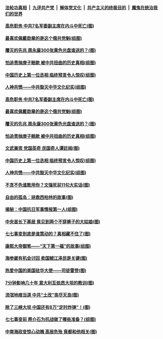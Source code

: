 ####  [法轮功真相](../../../../basic/blob/master/README.md?t=07100531) &nbsp;|&nbsp; [九评共产党](../../../../9ping.md/blob/master/README.md?t=07100531) &nbsp;|&nbsp; [解体党文化](../../../../jtdwh.md/blob/master/README.md?t=07100531)  &nbsp;|&nbsp; [共产主义的终极目的](../../../../gczydzjmd.md/blob/master/README.md?t=07100531) &nbsp;|&nbsp; [魔鬼在统治我们的世界](../../../../mgztzwmdsj.md/blob/master/README.md?t=07100531) 

#### [高危职务 中共7名军委副主席在内斗中死亡(图)](../pages/p6/937966.md?t=07100531) 

#### [最喜欢佩戴勋章的是这个俄共党魁(组图)](../pages/p6/938666.md?t=07100531) 

#### [覆灭的先兆 周永康300张黄色光盘谁送的？(图)](../pages/p6/938537.md?t=07100531) 

#### [怕追责抛庚子赔款 被中共扭曲的历史真相(组图)](../pages/p6/938779.md?t=07100531) 

#### [中国历史上第一位丞相 临终预言令人惊叹(组图)](../pages/p6/938665.md?t=07100531) 

#### [人神共愤——中共毁灭中华文化纪实(组图)](../pages/p6/938791.md?t=07100531) 

#### [高危职务 中共7名军委副主席在内斗中死亡(图)](../pages/p6/937966.md?t=07100531) 

#### [最喜欢佩戴勋章的是这个俄共党魁(组图)](../pages/p6/938666.md?t=07100531) 

#### [覆灭的先兆 周永康300张黄色光盘谁送的？(图)](../pages/p6/938537.md?t=07100531) 

#### [怕追责抛庚子赔款 被中共扭曲的历史真相(组图)](../pages/p6/938779.md?t=07100531) 

#### [文武兼资 党国英奇 民国奇人谭廷闿(图)](../pages/p6/938512.md?t=07100531) 

#### [中国历史上第一位丞相 临终预言令人惊叹(组图)](../pages/p6/938665.md?t=07100531) 

#### [人神共愤——中共毁灭中华文化纪实(组图)](../pages/p6/938791.md?t=07100531) 

#### [不贪不色谁敢用你？文强死前11句大实话(图)](../pages/p6/938533.md?t=07100531) 

#### [自由的孤岛：拯救西柏林的故事(图)](../pages/p6/938683.md?t=07100531) 

#### [揭秘：中国抗日军事情报第一人(组图)](../pages/p6/938662.md?t=07100531) 

#### [中央首长下基层 竟见到两个不穿裤子的大姑娘(图)](../pages/p6/937961.md?t=07100531) 

#### [七七事变到底是谁策动的？真相藏不住了(图)](../pages/p6/918522.md?t=07100531) 

#### [康熙大帝御笔——“天下第一福”的故事(组图)](../pages/p6/938350.md?t=07100531) 

#### [海参崴有机会讨回 卖国贼江泽民是关键(图)](../pages/p6/938782.md?t=07100531) 

#### [热爱中国的美国驻华大使——司徒雷登(图)](../pages/p6/934961.md?t=07100531) 

#### [7分钟影响几十年 意大利瓦依昂大坝的教训(图)](../pages/p6/937542.md?t=07100531) 

#### [流氓地痞当道 中共“土改”丧尽天良(图)](../pages/p6/937896.md?t=07100531) 

#### [除了三峡大坝 中国还有8万“定时炸弹”！(图)](../pages/p6/937540.md?t=07100531) 

#### [七七事变前 蒋介石为抗战做了哪些准备？(组图)](../pages/p6/938219.md?t=07100531) 

#### [中南海政变惊心动魄 高层危殆 竟都和他相关(图)](../pages/p6/937814.md?t=07100531) 

